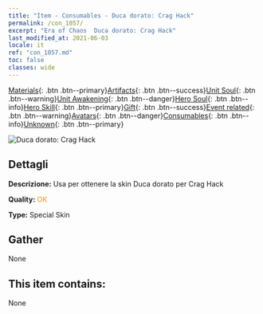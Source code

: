 ```yaml
---
title: "Item - Consumables - Duca dorato: Crag Hack"
permalink: /con_1057/
excerpt: "Era of Chaos  Duca dorato: Crag Hack"
last_modified_at: 2021-06-03
locale: it
ref: "con_1057.md"
toc: false
classes: wide
---
```

 [Materials](/ItemsIT/){: .btn .btn--primary}[Artifacts](/ItemsIT/Artifacts/){: .btn .btn--success}[Unit Soul](/ItemsIT/UnitSoul/){: .btn .btn--warning}[Unit Awakening](/ItemsIT/UnitAwakening/){: .btn .btn--danger}[Hero Soul](/ItemsIT/HeroSoul/){: .btn .btn--info}[Hero Skill](/ItemsIT/HeroSkill/){: .btn .btn--primary}[Gift](/ItemsIT/Gift/){: .btn .btn--success}[Event related](/ItemsIT/Events/){: .btn .btn--warning}[Avatars](/ItemsIT/Avatars/){: .btn .btn--danger}[Consumables](/ItemsIT/Consumables/){: .btn .btn--info}[Unknown](/ItemsIT/Unknown/){: .btn .btn--primary}

 ![Duca dorato: Crag Hack](/images/h/h_CragHack5.jpg)

## Dettagli
 **Descrizione:** Usa per ottenere la skin Duca dorato per Crag Hack

 **Quality:** <span style="color: #FF8C00">OK</span>

 **Type:** Special Skin

## Gather

  None

## This item contains:

  None

